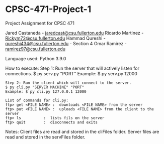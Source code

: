 # CPSC-471-Project-1
Project Assignment for CPSC 471 

Jared Castaneda - jaredcast@csu.fullerton.edu
Ricardo Martinez - Rickym72@csu.fullerton.edu 
Hammad Qureshi - qureshi434@csu.fullerton.edu - Section 4
Omar Ramirez - ramirez97@csu.fullerton.edu

Language used: Python 3.9.0

How to execute: 
	Step 1: Run the server that will actively listen for connections.
	$ py serv.py "PORT"
	Example: $ py serv.py 12000

	Step 2: Run the client which will connect to the server.
	$ py cli.py "SERVER MACHINE" "PORT"
	Example: $ py cli.py 127.0.0.1 12000

	List of commands for cli.py:
	ftp> get <FILE NAME> :	downloads <FILE NAME> from the server
	ftp> put <FILE NAME> :	uploads <FILE NAME> from the client to the server
	ftp> ls		     :	lists fils on the server
	ftp> quit	     :	disconnects and exits

Notes:
	Client files are read and stored in the cliFiles folder.
	Server files are read and stored in the servFiles folder.

